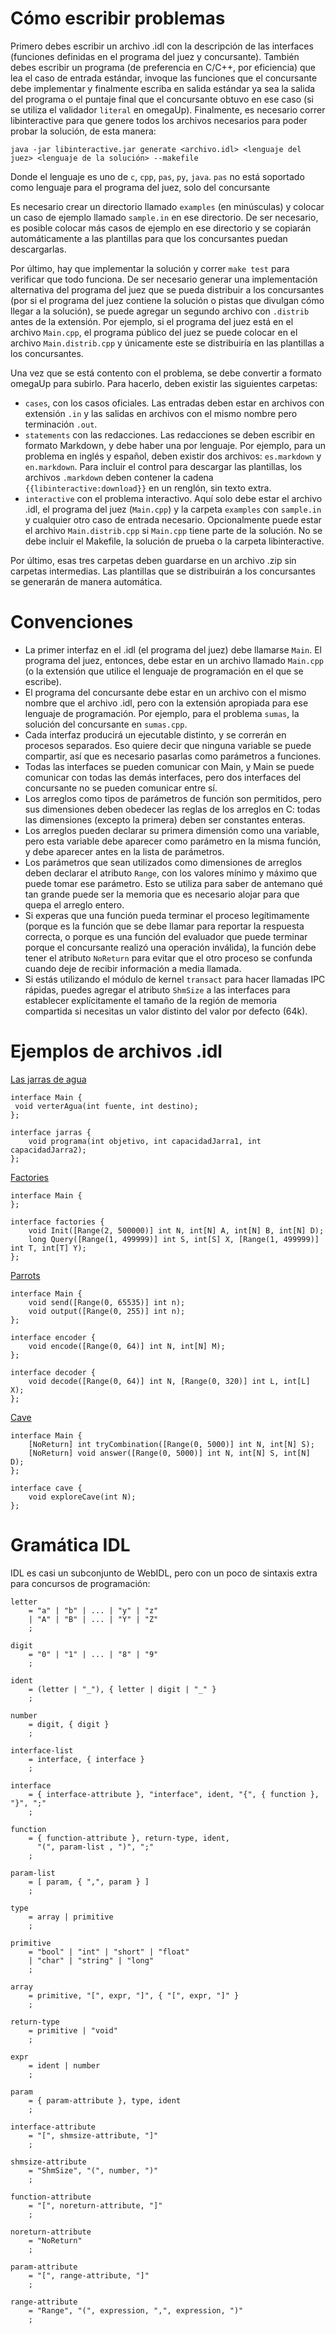 # Cómo escribir problemas

Primero debes escribir un archivo .idl con la descripción de las interfaces
(funciones definidas en el programa del juez y concursante). También debes
escribir un programa (de preferencia en C/C++, por eficiencia) que lea el caso
de entrada estándar, invoque las funciones que el concursante debe implementar
y finalmente escriba en salida estándar ya sea la salida del programa o el
puntaje final que el concursante obtuvo en ese caso (si se utiliza el validador
`literal` en omegaUp). Finalmente, es necesario correr libinteractive para que
genere todos los archivos necesarios para poder probar la solución, de esta manera:

    java -jar libinteractive.jar generate <archivo.idl> <lenguaje del juez> <lenguaje de la solución> --makefile

Donde el lenguaje es uno de `c`, `cpp`, `pas`, `py`, `java`. `pas`
no está soportado como lenguaje para el programa del juez, solo
del concursante

Es necesario crear un directorio llamado `examples` (en minúsculas) y colocar
un caso de ejemplo llamado `sample.in` en ese directorio. De ser necesario, es
posible colocar más casos de ejemplo en ese directorio y se copiarán
automáticamente a las plantillas para que los concursantes puedan descargarlas.

Por último, hay que implementar la solución y correr `make test` para verificar
que todo funciona. De ser necesario generar una implementación alternativa del
programa del juez que se pueda distribuir a los concursantes (por si el
programa del juez contiene la solución o pistas que divulgan cómo llegar a la
solución), se puede agregar un segundo archivo con `.distrib` antes de la
extensión. Por ejemplo, si el programa del juez está en el archivo `Main.cpp`,
el programa público del juez se puede colocar en el archivo `Main.distrib.cpp`
y únicamente este se distribuiría en las plantillas a los concursantes.

Una vez que se está contento con el problema, se debe convertir a formato
omegaUp para subirlo. Para hacerlo, deben existir las siguientes carpetas:

* `cases`, con los casos oficiales. Las entradas deben estar en archivos con
  extensión `.in` y las salidas en archivos con el mismo nombre pero
  terminación `.out`.
* `statements` con las redacciones. Las redacciones se deben escribir en formato
  Markdown, y debe haber una por lenguaje. Por ejemplo, para un problema en
  inglés y español, deben existir dos archivos: `es.markdown` y `en.markdown`.
  Para incluir el control para descargar las plantillas, los archivos `.markdown`
  deben contener la cadena `{{libinteractive:download}}` en un renglón, sin texto
  extra.
* `interactive` con el problema interactivo. Aquí solo debe estar el archivo .idl,
  el programa del juez (`Main.cpp`) y la carpeta `examples` con `sample.in` y
  cualquier otro caso de entrada necesario. Opcionalmente puede estar el
  archivo `Main.distrib.cpp` si `Main.cpp` tiene parte de la solución. No se debe
  incluir el Makefile, la solución de prueba o la carpeta libinteractive.

Por último, esas tres carpetas deben guardarse en un archivo .zip sin carpetas
intermedias. Las plantillas que se distribuirán a los concursantes se generarán
de manera automática.

# Convenciones

* La primer interfaz en el .idl (el programa del juez) debe llamarse `Main`. El
  programa del juez, entonces, debe estar en un archivo llamado `Main.cpp` (o
  la extensión que utilice el lenguaje de programación en el que se escribe).
* El programa del concursante debe estar en un archivo con el mismo nombre que
  el archivo .idl, pero con la extensión apropiada para ese lenguaje de
  programación. Por ejemplo, para el problema `sumas`, la solución del
  concursante en `sumas.cpp`.
* Cada interfaz producirá un ejecutable distinto, y se correrán en procesos
  separados. Eso quiere decir que ninguna variable se puede compartir, así que
  es necesario pasarlas como parámetros a funciones.
* Todas las interfaces se pueden comunicar con Main, y Main se puede comunicar
  con todas las demás interfaces, pero dos interfaces del concursante no se
  pueden comunicar entre sí.
* Los arreglos como tipos de parámetros de función son permitidos, pero sus
  dimensiones deben obedecer las reglas de los arreglos en C: todas las
  dimensiones (excepto la primera) deben ser constantes enteras.
* Los arreglos pueden declarar su primera dimensión como una variable, pero
  esta variable debe aparecer como parámetro en la misma función, y debe
  aparecer antes en la lista de parámetros.
* Los parámetros que sean utilizados como dimensiones de arreglos deben
  declarar el atributo `Range`, con los valores mínimo y máximo que puede
  tomar ese parámetro. Esto se utiliza para saber de antemano qué tan grande
  puede ser la memoria que es necesario alojar para que quepa el arreglo
  entero.
* Si experas que una función pueda terminar el proceso legítimamente (porque es
  la función que se debe llamar para reportar la respuesta correcta, o porque
  es una función del evaluador que puede terminar porque el concursante realizó
  una operación inválida), la función debe tener el atributo `NoReturn` para
  evitar que el otro proceso se confunda cuando deje de recibir información a
  media llamada.
* Si estás utilizando el módulo de kernel `transact` para hacer llamadas IPC
  rápidas, puedes agregar el atributo `ShmSize` a las interfaces para
  establecer explícitamente el tamaño de la región de memoria compartida si
  necesitas un valor distinto del valor por defecto (64k).

# Ejemplos de archivos .idl

[Las jarras de agua](https://omegaup.com/arena/problem/jarras/)
    
    interface Main {
     void verterAgua(int fuente, int destino);
    };
    
    interface jarras {
        void programa(int objetivo, int capacidadJarra1, int capacidadJarra2);
    };

[Factories](http://cms.ioi-jp.org/open-2014/data/2014-open-d1-factories-en.pdf)

    interface Main {
    };
    
    interface factories {
        void Init([Range(2, 500000)] int N, int[N] A, int[N] B, int[N] D);
        long Query([Range(1, 499999)] int S, int[S] X, [Range(1, 499999)] int T, int[T] Y);
    };

[Parrots](http://www.ioi2011.or.th/hsc/tasks/EN/parrots.pdf)

    interface Main {
        void send([Range(0, 65535)] int n);
        void output([Range(0, 255)] int n);
    };
    
    interface encoder {
        void encode([Range(0, 64)] int N, int[N] M);
    };
    
    interface decoder {
        void decode([Range(0, 64)] int N, [Range(0, 320)] int L, int[L] X);
    };

[Cave](http://www.ioi2013.org/wp-content/uploads/tasks/day2/cave/cave.pdf)

    interface Main {
        [NoReturn] int tryCombination([Range(0, 5000)] int N, int[N] S);
        [NoReturn] void answer([Range(0, 5000)] int N, int[N] S, int[N] D);
    };

    interface cave {
        void exploreCave(int N);
    };

# Gramática IDL

IDL es casi un subconjunto de WebIDL, pero con un poco de sintaxis extra para
concursos de programación:

    letter
        = "a" | "b" | ... | "y" | "z"
        | "A" | "B" | ... | "Y" | "Z"
        ;
    
    digit
        = "0" | "1" | ... | "8" | "9"
        ;
    
    ident
        = (letter | "_"), { letter | digit | "_" }
        ;
    
    number
        = digit, { digit }
        ;

    interface-list
        = interface, { interface }
        ;
    
    interface
        = { interface-attribute }, "interface", ident, "{", { function }, "}", ";"
        ;
    
    function
        = { function-attribute }, return-type, ident,
          "(", param-list , ")", ";"
        ;
    
    param-list
        = [ param, { ",", param } ]
        ;
    
    type
        = array | primitive
        ;
    
    primitive
        = "bool" | "int" | "short" | "float"
        | "char" | "string" | "long"
        ;
    
    array
        = primitive, "[", expr, "]", { "[", expr, "]" }
        ;
    
    return-type
        = primitive | "void"
        ;
    
    expr
        = ident | number
        ;
    
    param
        = { param-attribute }, type, ident
        ;
    
    interface-attribute
        = "[", shmsize-attribute, "]"
        ;
    
    shmsize-attribute
        = "ShmSize", "(", number, ")"
        ;
    
    function-attribute
        = "[", noreturn-attribute, "]"
        ;
    
    noreturn-attribute
        = "NoReturn"
        ;

    param-attribute
        = "[", range-attribute, "]"
        ;
    
    range-attribute
        = "Range", "(", expression, ",", expression, ")"
        ;
